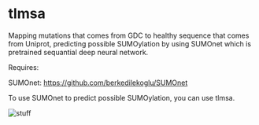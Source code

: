 # tlmsa

Mapping mutations that comes from GDC to healthy sequence that comes from Uniprot, predicting possible SUMOylation by using SUMOnet which is pretrained sequantial deep neural network.

Requires:

SUMOnet: https://github.com/berkedilekoglu/SUMOnet
 
To use SUMOnet to predict possible SUMOylation, you can use tlmsa.




![stuff](https://user-images.githubusercontent.com/72014272/187074387-013619e0-b09f-4351-9ed1-7359d85e5b3a.png)

